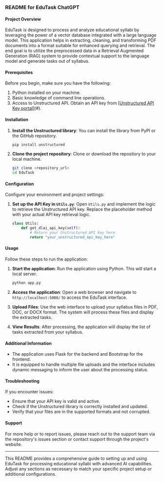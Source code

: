 ### README for EduTask ChatGPT

#### Project Overview

EduTask is designed to process and analyze educational syllabi by leveraging the power of a vector database integrated with a large language model. This application helps in extracting, cleaning, and transforming PDF documents into a format suitable for enhanced querying and retrieval. The end goal is to utilize the preprocessed data in a Retrieval Augmented Generation (RAG) system to provide contextual support to the language model and generate tasks out of syllabus.

#### Prerequisites

Before you begin, make sure you have the following:

1. Python installed on your machine.
2. Basic knowledge of command line operations.
3. Access to Unstructured API. Obtain an API key from [[Unstructured API Key portal](https://unstructured.io/blog/how-to-build-an-end-to-end-rag-pipeline-with-unstructured-s-api)](#).

#### Installation

1. **Install the Unstructured library**:
   You can install the library from PyPI or the GitHub repository.
   ```bash
   pip install unstructured
   ```

2. **Clone the project repository**:
   Clone or download the repository to your local machine.
   ```bash
   git clone <repository_url>
   cd EduTask
   ```



#### Configuration

Configure your environment and project settings:
1. **Set up the API Key in `Utils.py`**:
   Open `Utils.py` and implement the logic to retrieve the Unstructured API key. Replace the placeholder method with your actual API key retrieval logic.
   ```python
   class Utils:
       def get_dlai_api_key(self):
           # Return your Unstructured API key here
           return "your_unstructured_api_key_here"
   ```

#### Usage

Follow these steps to run the application:

1. **Start the application**:
   Run the application using Python. This will start a local server.
   ```bash
   python app.py
   ```

2. **Access the application**:
   Open a web browser and navigate to `http://localhost:5000/` to access the EduTask interface.

3. **Upload Files**:
   Use the web interface to upload your syllabus files in PDF, DOC, or DOCX format. The system will process these files and display the extracted tasks.

4. **View Results**:
   After processing, the application will display the list of tasks extracted from your syllabus.

#### Additional Information

- The application uses Flask for the backend and Bootstrap for the frontend.
- It is equipped to handle multiple file uploads and the interface includes dynamic messaging to inform the user about the processing status.

#### Troubleshooting

If you encounter issues:
- Ensure that your API key is valid and active.
- Check if the Unstructured library is correctly installed and updated.
- Verify that your files are in the supported formats and not corrupted.

#### Support

For more help or to report issues, please reach out to the support team via the repository's issues section or contact support through the project's website.

---

This README provides a comprehensive guide to setting up and using EduTask for processing educational syllabi with advanced AI capabilities. Adjust any sections as necessary to match your specific project setup or additional configurations.
